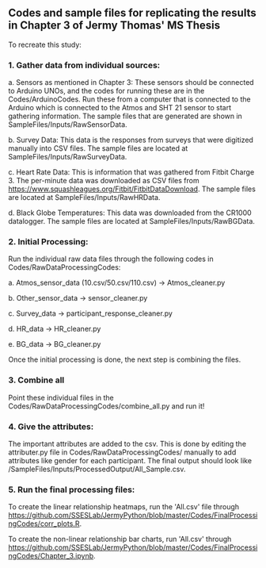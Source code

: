 ## Codes and sample files for replicating the results in Chapter 3 of Jermy Thomas' MS Thesis

To recreate this study:

### 1. Gather data from individual sources:

  a. Sensors as mentioned in Chapter 3: These sensors should be connected to Arduino UNOs, and the codes for running these are in the Codes/ArduinoCodes. Run these from a computer that is connected to the Arduino which is connected to the Atmos and SHT 21 sensor to start gathering information. The sample files that are generated are shown in SampleFiles/Inputs/RawSensorData.

  b. Survey Data: This data is the responses from surveys that were digitized manually into CSV files. The sample files are located at SampleFiles/Inputs/RawSurveyData. 

  c. Heart Rate Data: This is information that was gathered from Fitbit Charge 3. The per-minute data was downloaded as CSV files from https://www.squashleagues.org/Fitbit/FitbitDataDownload. The sample files are located at SampleFiles/Inputs/RawHRData. 

  d. Black Globe Temperatures: This data was downloaded from the CR1000 datalogger. The sample files are located at SampleFiles/Inputs/RawBGData. 

### 2. Initial Processing: 

Run the individual raw data files through the following codes in Codes/RawDataProcessingCodes:

  a. Atmos_sensor_data (10.csv/50.csv/110.csv) -> Atmos_cleaner.py
  
  b. Other_sensor_data -> sensor_cleaner.py
  
  c. Survey_data -> participant_response_cleaner.py
  
  d. HR_data -> HR_cleaner.py
  
  e. BG_data -> BG_cleaner.py
  
Once the initial processing is done, the next step is combining the files.

### 3. Combine all

  Point these individual files in the Codes/RawDataProcessingCodes/combine_all.py and run it!

### 4. Give the attributes: 

  The important attributes are added to the csv. This is done by editing the attributer.py file in Codes/RawDataProcessingCodes/ manually to add attributes like gender for each participant. The final output should look like /SampleFiles/Inputs/ProcessedOutput/All_Sample.csv.

### 5. Run the final processing files:

To create the linear relationship heatmaps, run the 'All.csv' file through https://github.com/SSESLab/JermyPython/blob/master/Codes/FinalProcessingCodes/corr_plots.R. 

To create the non-linear relationship bar charts, run 'All.csv' through https://github.com/SSESLab/JermyPython/blob/master/Codes/FinalProcessingCodes/Chapter_3.ipynb.
  
